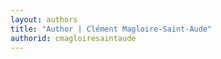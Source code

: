 ```yaml
---
layout: authors
title: "Author | Clément Magloire-Saint-Aude"
authorid: cmagloiresaintaude
---
```


